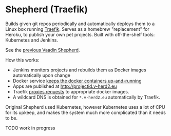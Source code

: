 # Shepherd (Traefik)

Builds given git repos periodically and automatically deploys them to a Linux box running
[Traefik](https://traefik.io).
Serves as a homebrew "replacement" for Heroku, to publish your own pet projects.
Built with off-the-shelf tools: Kubernetes and Jenkins.

See the [previous Vaadin Shepherd](https://github.com/mvysny/shepherd).

How this works:

* Jenkins monitors projects and rebuilds them as Docker images automatically upon change
* Docker service [keeps the docker containers up-and-running](https://mvysny.github.io/vaadin-docker-service/)
* Apps are published at http://projectid.v-herd2.eu
* Traefik [proxies requests](https://mvysny.github.io/2-vaadin-apps-1-traefik/) to appropriate docker images.
* A wildcard DNS is obtained for `*.v-herd2.eu` automatically by Traefik.

Original Shepherd used Kubernetes, however Kubernetes uses a lot of CPU for its upkeep,
and makes the system much more complicated than it needs to be.

TODO work in progress
